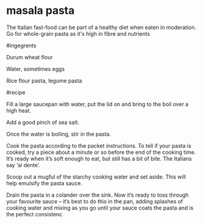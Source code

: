 # masala pasta

The Italian fast-food can be part of a healthy diet when eaten in moderation. Go for whole-grain pasta as it's high in fibre and nutrients


#ingegrents

Durum wheat flour

Water, sometimes eggs

Rice flour pasta, legume pasta

#recipe

Fill a large saucepan with water, put the lid on and bring to the boil over a high heat.

Add a good pinch of sea salt.

Once the water is boiling, stir in the pasta.

Cook the pasta according to the packet instructions. To tell if your pasta is cooked, try a piece about a minute or so before the end of the cooking time. It’s ready when it’s soft enough to eat, but still has a bit of bite. The Italians say ‘al dente’.

Scoop out a mugful of the starchy cooking water and set aside. This will help emulsify the pasta sauce.

Drain the pasta in a colander over the sink. Now it’s ready to toss through your favourite sauce – it’s best to do this in the pan, adding splashes of cooking water and mixing as you go until your sauce coats the pasta and is the perfect consistenc